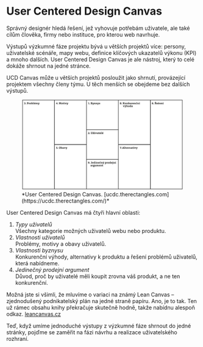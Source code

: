 # User Centered Design Canvas

Správný designér hledá řešení, jež vyhovuje potřebám uživatele, ale také cílům člověka, firmy nebo instituce, pro kterou web navrhuje.

Výstupů výzkumné fáze projektu bývá u větších projektů více: persony, uživatelské scénáře, mapy webu, definice klíčových ukazatelů výkonu (KPI) a mnoho dalších. User Centered Design Canvas je ale nástroj, který to celé dokáže shrnout na jedné stránce.

UCD Canvas může u větších projektů posloužit jako shrnutí, provázející projektem všechny členy týmu. U těch menších se obejdeme bez dalších výstupů.

<figure>
<img src="dist/images/original/vdwd/design-canvas.jpg" alt="">
<figcaption markdown="1">    
*User Centered Design Canvas. [ucdc.therectangles.com](https://ucdc.therectangles.com/)*
</figcaption> 
</figure>

User Centered Design Canvas má čtyři hlavní oblasti:

1. *Typy uživatelů*  
Všechny kategorie možných uživatelů webu nebo produktu.
2. *Vlastnosti uživatelů*  
Problémy, motivy a obavy uživatelů.
3. *Vlastnosti byznysu*  
Konkurenční výhody, alternativy k produktu a řešení problémů uživatelů, která nabídneme.
4. *Jedinečný prodejní argument*  
Důvod, proč by uživatelé měli koupit zrovna váš produkt, a ne ten konkurenční.

Možná jste si všimli, že mluvíme o variaci na známý Lean Canvas – zjednodušený podnikatelský plán na jedné straně papíru. Ano, je to tak. Ten už rámec obsahu knihy překračuje skutečně hodně, takže nabídnu alespoň odkaz. [leancanvas.cz](http://www.leancanvas.cz/)

Teď, když umíme jednoduché výstupy z výzkumné fáze shrnout do jedné stránky, pojďme se zaměřit na fázi návrhu a realizace uživatelského rozhraní.

